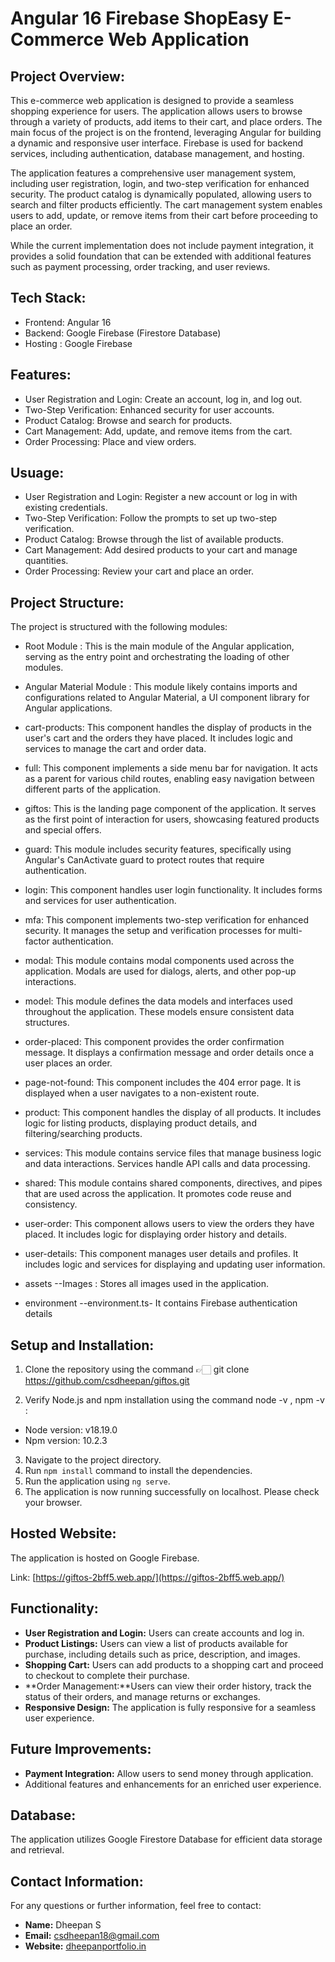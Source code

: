 # Angular 16 Firebase ShopEasy E-Commerce Web Application

## Project Overview:
This e-commerce web application is designed to provide a seamless shopping experience for users. The application allows users to browse through a variety of products, add items to their cart, and place orders. The main focus of the project is on the frontend, leveraging Angular for building a dynamic and responsive user interface. Firebase is used for backend services, including authentication, database management, and hosting.

The application features a comprehensive user management system, including user registration, login, and two-step verification for enhanced security. The product catalog is dynamically populated, allowing users to search and filter products efficiently. The cart management system enables users to add, update, or remove items from their cart before proceeding to place an order.

While the current implementation does not include payment integration, it provides a solid foundation that can be extended with additional features such as payment processing, order tracking, and user reviews.

## Tech Stack:
- Frontend: Angular 16
- Backend: Google Firebase (Firestore Database)
- Hosting : Google Firebase

## Features:
- User Registration and Login: Create an account, log in, and log out.
- Two-Step Verification: Enhanced security for user accounts.
- Product Catalog: Browse and search for products.
- Cart Management: Add, update, and remove items from the cart.
- Order Processing: Place and view orders.

## Usuage:
- User Registration and Login: Register a new account or log in with existing credentials.
- Two-Step Verification: Follow the prompts to set up two-step verification.
- Product Catalog: Browse through the list of available products.
- Cart Management: Add desired products to your cart and manage quantities.
- Order Processing: Review your cart and place an order.

## Project Structure:
The project is structured with the following modules:

- Root Module : This is the main module of the Angular application, serving as the entry point and orchestrating the loading of other modules.

- Angular Material Module : This module likely contains imports and configurations related to Angular Material, a UI component library for Angular applications.

- cart-products: This component handles the display of products in the user's cart and the orders they have placed. It includes logic and services to manage the cart and order data.

- full: This component implements a side menu bar for navigation. It acts as a parent for various child routes, enabling easy navigation between different parts of the application.

- giftos: This is the landing page component of the application. It serves as the first point of interaction for users, showcasing featured products and special offers.

- guard: This module includes security features, specifically using Angular's CanActivate guard to protect routes that require authentication.

- login: This component handles user login functionality. It includes forms and services for user authentication.

- mfa: This component implements two-step verification for enhanced security. It manages the setup and verification processes for multi-factor authentication.

 - modal: This module contains modal components used across the application. Modals are used for dialogs, alerts, and other pop-up interactions.

- model: This module defines the data models and interfaces used throughout the application. These models ensure consistent data structures.

- order-placed: This component provides the order confirmation message. It displays a confirmation message and order details once a user places an order.

- page-not-found: This component includes the 404 error page. It is displayed when a user navigates to a non-existent route.

- product: This component handles the display of all products. It includes logic for listing products, displaying product details, and filtering/searching products.

- services: This module contains service files that manage business logic and data interactions. Services handle API calls and data processing.

- shared: This module contains shared components, directives, and pipes that are used across the application. It promotes code reuse and consistency.

- user-order: This component allows users to view the orders they have placed. It includes logic for displaying order history and details.

- user-details: This component manages user details and profiles. It includes logic and services for displaying and updating user information.

- assets
  --Images :  Stores all images used in the application.

- environment
  --environment.ts- It contains Firebase authentication details

## Setup and Installation:
1. Clone the repository using the command 👉🏻 git clone https://github.com/csdheepan/giftos.git

2. Verify Node.js and npm installation using the command node -v , npm -v :
- Node version: v18.19.0
- Npm version: 10.2.3
3. Navigate to the project directory.
4. Run `npm install` command to install the dependencies.
5. Run the application using `ng serve`.
6. The application is now running successfully on localhost. Please check your browser.

## Hosted Website:
The application is hosted on Google Firebase.

Link: [https://giftos-2bff5.web.app/](https://giftos-2bff5.web.app/)

## Functionality:
- **User Registration and Login:** Users can create accounts and log in.
- **Product Listings:** Users can view a list of products available for purchase, including details such as price, description, and images.
- **Shopping Cart:** Users can add products to a shopping cart and proceed to checkout to complete their purchase.
- **Order Management:**Users can view their order history, track the status of their orders, and manage returns or exchanges.
- **Responsive Design:** The application is fully responsive for a seamless user experience.
<!-- - **Preview the diagram for better understanding:** ![Application Functionality Diagram](src/assets/images/application-diagram.jpg) -->

## Future Improvements:
- **Payment Integration:** Allow users to send money through application.
- Additional features and enhancements for an enriched user experience.

## Database:
The application utilizes Google Firestore Database for efficient data storage and retrieval.

<!-- ## Database Design:
![firestore database design diagram](src/assets/images/database-design.jpg) -->


## Contact Information:
For any questions or further information, feel free to contact:

- **Name:** Dheepan S
- **Email:** csdheepan18@gmail.com
- **Website:** [dheepanportfolio.in](https://dheepanportfolio.in)
